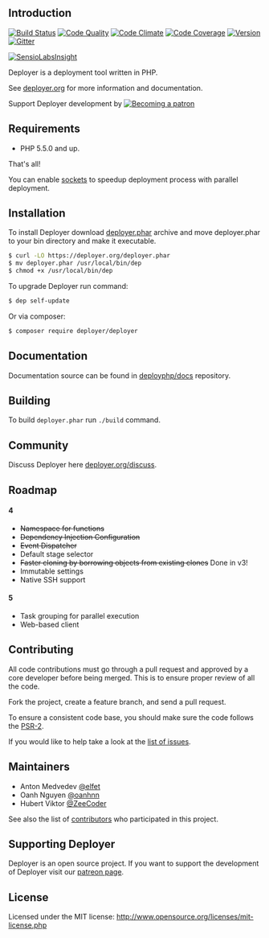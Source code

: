 Introduction
------------
[![Build Status](https://travis-ci.org/deployphp/deployer.svg?branch=master)](https://travis-ci.org/deployphp/deployer)
[![Code Quality](http://img.shields.io/scrutinizer/g/deployphp/deployer.svg?style=flat)](https://scrutinizer-ci.com/g/deployphp/deployer/)
[![Code Climate](http://img.shields.io/codeclimate/github/deployphp/deployer.svg?style=flat)](https://codeclimate.com/github/deployphp/deployer)
[![Code Coverage](http://img.shields.io/scrutinizer/coverage/g/deployphp/deployer.svg?style=flat)](https://scrutinizer-ci.com/g/deployphp/deployer/)
[![Version](http://img.shields.io/packagist/v/deployer/deployer.svg?style=flat)](https://packagist.org/packages/deployer/deployer)
[![Gitter](https://badges.gitter.im/Join%20Chat.svg)](https://gitter.im/deployphp/deployer?utm_source=badge&utm_medium=badge&utm_campaign=pr-badge) 

[![SensioLabsInsight](https://insight.sensiolabs.com/projects/69072898-df4a-4dee-ab05-c2ae83d6c469/big.png)](https://insight.sensiolabs.com/projects/69072898-df4a-4dee-ab05-c2ae83d6c469)

Deployer is a deployment tool written in PHP.

See [deployer.org](https://deployer.org) for more information and documentation.

Support Deployer development by [![Becoming a patron](https://img.shields.io/badge/become-patron-brightgreen.svg)](https://www.patreon.com/deployer)

Requirements
------------
* PHP 5.5.0 and up.

That's all!

You can enable [sockets](http://php.net/manual/en/book.sockets.php) to speedup deployment process with parallel deployment.

Installation
------------
To install Deployer download [deployer.phar](https://deployer.org/deployer.phar) archive and move deployer.phar to your bin directory and make it executable.

``` sh
$ curl -LO https://deployer.org/deployer.phar
$ mv deployer.phar /usr/local/bin/dep
$ chmod +x /usr/local/bin/dep
```

To upgrade Deployer run command:

``` sh
$ dep self-update
```

Or via composer:

``` sh
$ composer require deployer/deployer
```


Documentation
-------------
Documentation source can be found in [deployphp/docs](https://github.com/deployphp/docs) repository.


Building
--------
To build `deployer.phar` run `./build` command.


Community
-------
Discuss Deployer here [deployer.org/discuss](https://deployer.org/discuss).

Roadmap
-------
#### 4 
* ~~Namespace for functions~~
* ~~Dependency Injection Configuration~~
* ~~Event Dispatcher~~
* Default stage selector
* ~~Faster cloning by borrowing objects from existing clones~~ Done in v3!
* Immutable settings
* Native SSH support

#### 5
* Task grouping for parallel execution
* Web-based client

Contributing
------------
All code contributions must go through a pull request and approved by a core developer before being merged.
This is to ensure proper review of all the code.

Fork the project, create a feature branch, and send a pull request.

To ensure a consistent code base, you should make sure the code follows
the [PSR-2](https://github.com/php-fig/fig-standards/blob/master/accepted/PSR-2-coding-style-guide.md).

If you would like to help take a look at the [list of issues](https://github.com/deployphp/deployer/issues).


Maintainers
-----------

* Anton Medvedev [@elfet](https://github.com/elfet)
* Oanh Nguyen [@oanhnn](https://github.com/oanhnn)
* Hubert Viktor [@ZeeCoder](https://github.com/ZeeCoder)

See also the list of [contributors](https://github.com/deployphp/deployer/graphs/contributors) who participated in this project.


Supporting Deployer
-------------------

Deployer is an open source project. If you want to support the development of Deployer visit our [patreon page](https://www.patreon.com/deployer).

License
-------
Licensed under the MIT license: http://www.opensource.org/licenses/mit-license.php
